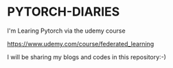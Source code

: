# PYTORCH-DIARIES


I'm Learing Pytorch via the udemy course

https://www.udemy.com/course/federated_learning

I will be sharing my blogs and codes in this repository:-)

